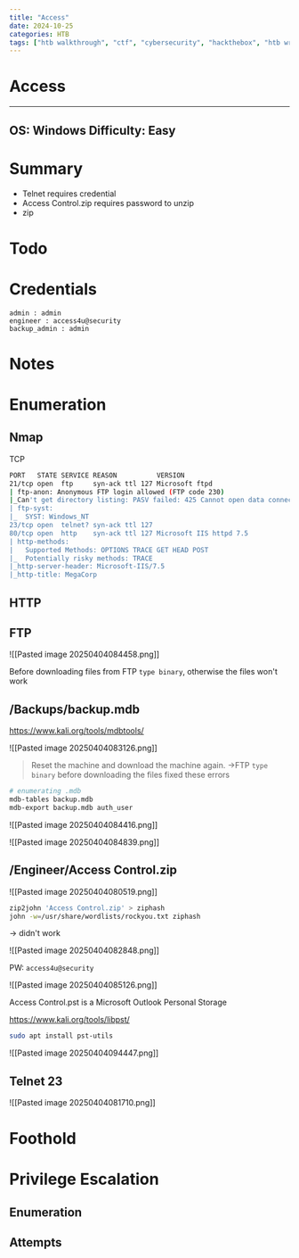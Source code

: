 ```yaml
---
title: "Access"
date: 2024-10-25
categories: HTB
tags: ["htb walkthrough", "ctf", "cybersecurity", "hackthebox", "htb writeup", "penetration testing", "access", "writeup", "htb"]
---
```


# Access

---
OS: Windows
Difficulty: Easy
---
# Summary
- Telnet requires credential
- Access Control.zip requires password to unzip
- zip

# Todo 

# Credentials
```text
admin : admin
engineer : access4u@security
backup_admin : admin
```
# Notes

# Enumeration
## Nmap
TCP
```sh
PORT   STATE SERVICE REASON          VERSION
21/tcp open  ftp     syn-ack ttl 127 Microsoft ftpd
| ftp-anon: Anonymous FTP login allowed (FTP code 230)
|_Can't get directory listing: PASV failed: 425 Cannot open data connection.
| ftp-syst: 
|_  SYST: Windows_NT
23/tcp open  telnet? syn-ack ttl 127
80/tcp open  http    syn-ack ttl 127 Microsoft IIS httpd 7.5
| http-methods: 
|   Supported Methods: OPTIONS TRACE GET HEAD POST
|_  Potentially risky methods: TRACE
|_http-server-header: Microsoft-IIS/7.5
|_http-title: MegaCorp
```
## HTTP

## FTP
![[Pasted image 20250404084458.png]]

Before downloading files from FTP 
`type binary`, otherwise the files won't work
## /Backups/backup.mdb
https://www.kali.org/tools/mdbtools/

![[Pasted image 20250404083126.png]]

> Reset the machine and download the machine again.
->FTP `type binary` before downloading the files fixed these errors

```sh
# enumerating .mdb
mdb-tables backup.mdb
mdb-export backup.mdb auth_user
```

![[Pasted image 20250404084416.png]]

![[Pasted image 20250404084839.png]]

## /Engineer/Access Control.zip 
![[Pasted image 20250404080519.png]]

```sh
zip2john 'Access Control.zip' > ziphash
john -w=/usr/share/wordlists/rockyou.txt ziphash
```
-> didn't work

![[Pasted image 20250404082848.png]]

PW: `access4u@security`

![[Pasted image 20250404085126.png]]

Access Control.pst is a Microsoft Outlook Personal Storage

https://www.kali.org/tools/libpst/

```sh
sudo apt install pst-utils
```

![[Pasted image 20250404094447.png]]
## Telnet 23
![[Pasted image 20250404081710.png]]




# Foothold

# Privilege Escalation
## Enumeration

## Attempts
